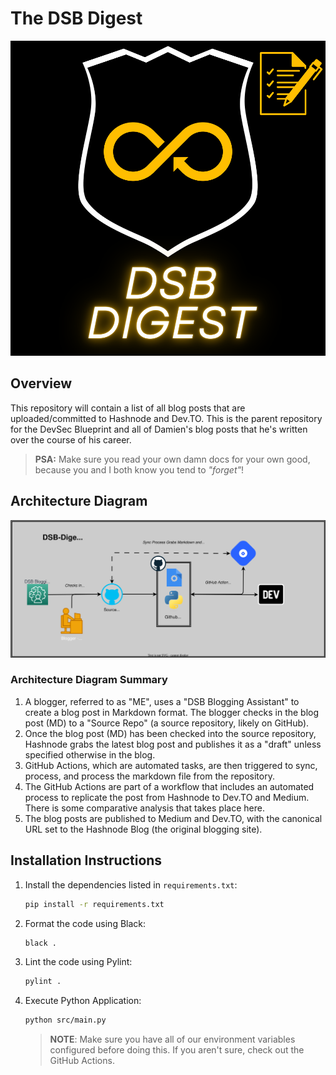 # The DSB Digest

<p align="center"><img src="./assets/readme_diagrams/Default%20Banner.svg" /></p>

## Overview

This repository will contain a list of all blog posts that are uploaded/committed to Hashnode and Dev.TO. This is the parent repository for the DevSec Blueprint and all of Damien's blog posts that he's written over the course of his career.

>**PSA:** Make sure you read your own damn docs for your own good, because you and I both know you tend to _"forget"_!

## Architecture Diagram

![Default Architecture Diagram](./assets/readme_diagrams/architecture_diagram.drawio.svg)

### Architecture Diagram Summary

1. A blogger, referred to as "ME", uses a "DSB Blogging Assistant" to create a blog post in Markdown format. The blogger checks in the blog post (MD) to a "Source Repo" (a source repository, likely on GitHub).
1. Once the blog post (MD) has been checked into the source repository, Hashnode grabs the latest blog post and publishes it as a "draft" unless specified otherwise in the blog.
1. GitHub Actions, which are automated tasks, are then triggered to sync, process, and process the markdown file from the repository.
1. The GitHub Actions are part of a workflow that includes an automated process to replicate the post from Hashnode to Dev.TO and Medium. There is some comparative analysis that takes place here.
1. The blog posts are published to Medium and Dev.TO, with the canonical URL set to the Hashnode Blog (the original blogging site).

## Installation Instructions

1. Install the dependencies listed in `requirements.txt`:

    ```bash
    pip install -r requirements.txt
    ```

1. Format the code using Black:

    ```bash
    black .
    ```

1. Lint the code using Pylint:

    ```bash
    pylint .
    ```

1. Execute Python Application:

    ```bash
    python src/main.py
    ```

    > **NOTE**: Make sure you have all of our environment variables configured before doing this. If you aren't sure, check out the GitHub Actions.
